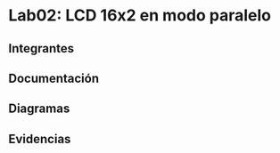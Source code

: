 # Lab02: LCD 16x2 en modo paralelo

## Integrantes


## Documentación
<!-- Explique, a nivel de bare metal y registros, el control de la LCD en el código proporcionado. Detalle cómo se configuran los pines GPIO, cómo se envían los comandos al controlador de la pantalla y qué registros del microcontrolador se manipulan en cada paso del proceso -->


## Diagramas

## Evidencias

